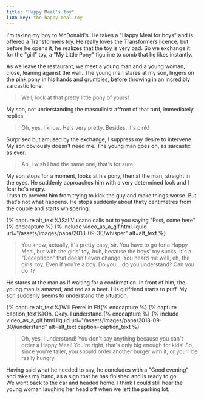 ```yaml
---
title: "Happy Meal's toy"
i18n-key: the-happy-meal-toy
---
```


I'm taking my boy to McDonald's. He takes a "Happy Meal for boys" and is offered a Transformers toy. He really loves the Transformers licence, but before he opens it, he realizes that the toy is very bad. So we exchange it for the "girl" toy, a "My Little Pony" figurine to comb that he likes instantly.

As we leave the restaurant, we meet a young man and a young woman, close, leaning against the wall. The young man stares at my son, lingers on the pink pony in his hands and grumbles, before throwing in an incredibly sarcastic tone.

> Well, look at that pretty little pony of yours!

My son, not understanding the masculinist affront of that turd, immediately replies

> Oh, yes, I know. He's very pretty. Besides, it's pink!

Surprised but amused by the exchange, I suppress my desire to intervene. My son obviously doesn't need me. The young man goes on, as sarcastic as ever:

> Ah, I wish I had the same one, that's for sure.

My son stops for a moment, looks at his pony, then at the man, straight in the eyes. He suddenly approaches him with a very determined look and I fear he's angry.  
I rush to prevent him from trying to kick the guy and make things worse. But that's not what happens. He stops suddenly about thirty centimetres from the couple and starts whispering.

{% capture alt_text%}Sal Vulcano calls out to you saying "Psst, come here"{% endcapture %}
{% include video_as_a_gif.html.liquid
url="/assets/images/papa/2018-09-30/whisper"
alt=alt_text
%}

> You know, actually, it's pretty easy, sir. You have to go for a Happy Meal, but with the girls' toy, huh, because the boys' toy sucks. It's a "Decepticon" that doesn't even change. You heard me well, eh, the girls' toy. Even if you're a boy. Do you... do you understand? Can you do it?

He stares at the man as if waiting for a confirmation. In front of him, the young man is amazed, and red as a beet. His girlfriend starts to puff. My son suddenly seems to understand the situation.

{% capture alt_text%}Will Ferrel in Elf{% endcapture %}
{% capture caption_text%}Oh. Okay. I understand.{% endcapture %}
{% include video_as_a_gif.html.liquid
url="/assets/images/papa/2018-09-30/iunderstand"
alt=alt_text
caption=caption_text
%}

> Oh, yes, I understand! You don't say anything because you can't order a Happy Meal! You're right, that's only big enough for kids! So, since you're taller, you should order another burger with it, or you'll be really hungry.

Having said what he needed to say, he concludes with a "Good evening" and takes my hand, as a sign that he has finished and is ready to go.  
We went back to the car and headed home. I think I could still hear the young woman laughing her head off when we left the parking lot.